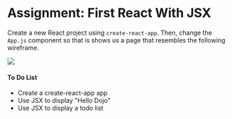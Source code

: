 <h1>Assignment: First React With JSX</h1>

<p>Create a new React project using <code>create-react-app</code>. Then, change the <code>App.js</code> component so that is shows us a page that resembles the following wireframe.</p>

<img src="https://github.com/alirabah93/Coding-Dojo/blob/master/MERN/react/firstJSX/your-project-name-here/screenshots/pic1.jpg"/>


<h4>To Do List</h4>
<ul>
    <li>Create a create-react-app app</li>
    <li>Use JSX to display "Hello Dojo"</li>
    <li>Use JSX to display a todo list</li>
</ul>